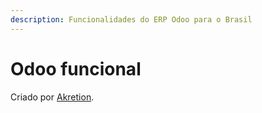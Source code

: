 ```yaml
---
description: Funcionalidades do ERP Odoo para o Brasil
---
```


# Odoo funcional

Criado por [Akretion](https://akretion.com/pt-BR).


